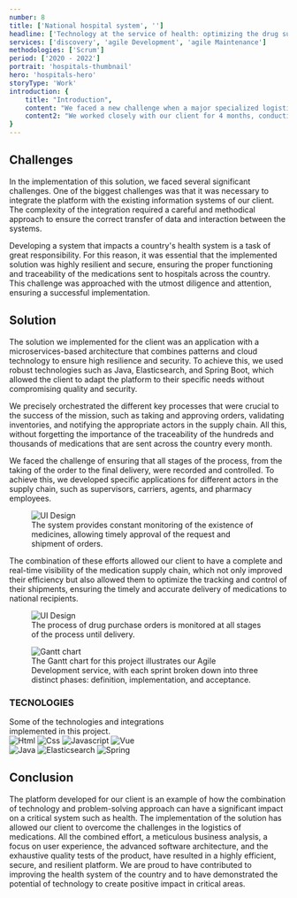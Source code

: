 ```yaml
---
number: 8
title: ['National hospital system', '']
headline: ['Technology at the service of health: optimizing the drug supply', 'chain at the national level.']
services: ['discovery', 'agile Development', 'agile Maintenance']
methodologies: ['Scrum']
period: ['2020 - 2022']
portrait: 'hospitals-thumbnail'
hero: 'hospitals-hero'
storyType: 'Work'
introduction: {
    title: "Introduction",
    content: "We faced a new challenge when a major specialized logistics company, recognized as the third largest in its field in Mexico, hired us to carry out a project to support them in the analysis and implementation of a system aimed at collecting orders from over 900 hospitals that make up the second largest government health network in the country.",
    content2: "We worked closely with our client for 4 months, conducting an extensive analysis and development of a solution that could be implemented immediately and maintained in an agile manner, allowing for both operational and customer needs to be satisfied."
}
---
```


<div>
    <h2>Challenges</h2>
    <p>In the implementation of this solution, we faced several significant challenges. One of the biggest challenges was that it was necessary to integrate the platform with the existing information systems of our client. The complexity of the integration required a careful and methodical approach to ensure the correct transfer of data and interaction between the systems.</p>
    <p>Developing a system that impacts a country's health system is a task of great responsibility. For this reason, it was essential that the implemented solution was highly resilient and secure, ensuring the proper functioning and traceability of the medications sent to hospitals across the country. This challenge was approached with the utmost diligence and attention, ensuring a successful implementation.</p>
</div>
<div>
    <h2>Solution</h2>
    <p>The solution we implemented for the client was an application with a microservices-based architecture that combines patterns and cloud technology to ensure high resilience and security. To achieve this, we used robust technologies such as Java, Elasticsearch, and Spring Boot, which allowed the client to adapt the platform to their specific needs without compromising quality and security.</p>
    <p>We precisely orchestrated the different key processes that were crucial to the success of the mission, such as taking and approving orders, validating inventories, and notifying the appropriate actors in the supply chain. All this, without forgetting the importance of the traceability of the hundreds and thousands of medications that are sent across the country every month.</p>
    <p>We faced the challenge of ensuring that all stages of the process, from the taking of the order to the final delivery, were recorded and controlled. To achieve this, we developed specific applications for different actors in the supply chain, such as supervisors, carriers, agents, and pharmacy employees.</p>
</div>
<div>
    <figure>
        <img loading="lazy" src="/work/hospitals-figure1.jpg" alt="UI Design"/>
        <figcaption class="story_story__mainContent__caption__IQRnS">The system provides constant monitoring of the existence of medicines, allowing timely approval of the request and shipment of orders.</figcaption>
    </figure>    
</div>
<div>
    <p>The combination of these efforts allowed our client to have a complete and real-time visibility of the medication supply chain, which not only improved their efficiency but also allowed them to optimize the tracking and control of their shipments, ensuring the timely and accurate delivery of medications to national recipients.</p>
</div>
<div>
    <figure>
        <img loading="lazy" src="/work/hospitals-figure2.jpg" alt="UI Design"/>
        <figcaption class="story_story__mainContent__caption__IQRnS">The process of drug purchase orders is monitored at all stages of the process until delivery.</figcaption>
    </figure>    
</div>
<div class="story_story__mainContent__gantt__TErEp">
    <figure>
        <img loading="lazy" src="/work/project-chart-en--double.svg" alt="Gantt chart"/>
        <figcaption class="story_story__mainContent__caption__IQRnS">The Gantt chart for this project illustrates our Agile Development service, with each sprint broken down into three distinct phases: definition, implementation, and acceptance.</figcaption>
    </figure>
</div>
<div class="story_story__mainContent__technologies__v5XXm">
    <div>
        <h3>TECNOLOGIES</h3>
        <span>Some of the technologies and integrations<br/>implemented in this project.</span>
    </div>   
    <div class="story_story__mainContent__technologies__images__6NSg5">
        <div>
            <img loading="lazy" alt="Html" src="/technologies/html.svg"/>
            <img loading="lazy" alt="Css" src="/technologies/css.svg"/>
            <img loading="lazy" alt="Javascript" src="/technologies/javascript.svg"/>
            <img loading="lazy" alt="Vue" src="/technologies/vue.svg"/>
        </div>
        <div>
            <img loading="lazy" alt="Java" src="/technologies/java.svg"/>
            <img loading="lazy" alt="Elasticsearch" src="/technologies/elasticsearch.svg"/>
            <img loading="lazy" alt="Spring" src="/technologies/spring.svg"/>
        </div>
    </div>     
</div>
<div>
<h2>Conclusion</h2>
<p>The platform developed for our client is an example of how the combination of technology and problem-solving approach can have a significant impact on a critical system such as health. The implementation of the solution has allowed our client to overcome the challenges in the logistics of medications. All the combined effort, a meticulous business analysis, a focus on user experience, the advanced software architecture, and the exhaustive quality tests of the product, have resulted in a highly efficient, secure, and resilient platform. We are proud to have contributed to improving the health system of the country and to have demonstrated the potential of technology to create positive impact in critical areas.</p>
</div>